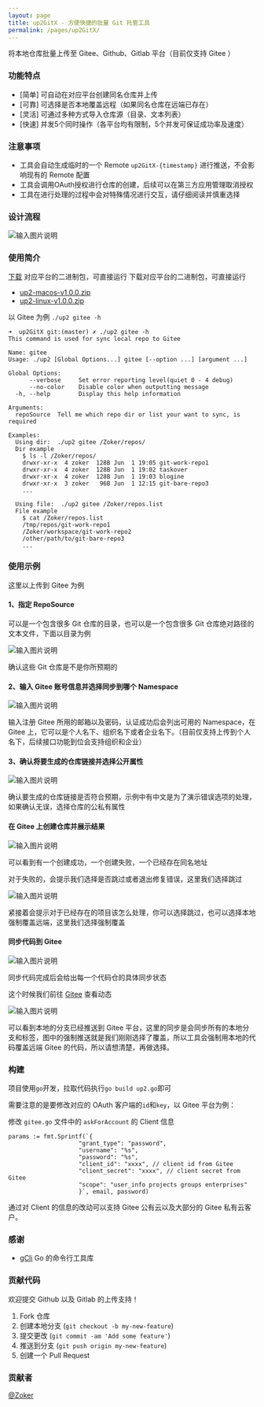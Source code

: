 ```yaml
---
layout: page
title: up2GitX - 方便快捷的批量 Git 托管工具
permalink: /pages/up2GitX/
---
```


将本地仓库批量上传至 Gitee、Github、Gitlab 平台（目前仅支持 Gitee ）

### 功能特点
- [简单] 可自动在对应平台创建同名仓库并上传
- [可靠] 可选择是否本地覆盖远程（如果同名仓库在远端已存在）
- [灵活] 可通过多种方式导入仓库源（目录、文本列表）
- [快速] 并发5个同时操作（各平台均有限制，5个并发可保证成功率及速度）

### 注意事项
- 工具会自动生成临时的一个 Remote `up2GitX-{timestamp}` 进行推送，不会影响现有的 Remote 配置
- 工具会调用OAuth授权进行仓库的创建，后续可以在第三方应用管理取消授权
- 工具在进行处理的过程中会对特殊情况进行交互，请仔细阅读并慎重选择

### 设计流程
![输入图片说明](https://blogine-1251619080.cos.ap-guangzhou.myqcloud.com/uploads/images/2020/0615/145752_78d15654.png "在这里输入图片标题")

### 使用简介

[下载](https://gitee.com/kesin/up2GitX/releases) 对应平台的二进制包，可直接运行
下载对应平台的二进制包，可直接运行
- [up2-macos-v1.0.0.zip](https://gitee.com/kesin/up2GitX/attach_files/414117/download)
- [up2-linux-v1.0.0.zip](https://gitee.com/kesin/up2GitX/attach_files/414127/download)

以 Gitee 为例 `./up2 gitee -h`

```shell
➜  up2GitX git:(master) ✗ ./up2 gitee -h
This command is used for sync local repo to Gitee

Name: gitee
Usage: ./up2 [Global Options...] gitee [--option ...] [argument ...]

Global Options:
      --verbose     Set error reporting level(quiet 0 - 4 debug)
      --no-color    Disable color when outputting message
  -h, --help        Display this help information

Arguments:
  repoSource  Tell me which repo dir or list your want to sync, is required

Examples:
  Using dir:  ./up2 gitee /Zoker/repos/
  Dir example
	$ ls -l /Zoker/repos/
	drwxr-xr-x  4 zoker  128B Jun  1 19:05 git-work-repo1
	drwxr-xr-x  4 zoker  128B Jun  1 19:02 taskover
	drwxr-xr-x  4 zoker  128B Jun  1 19:03 blogine
	drwxr-xr-x  3 zoker   96B Jun  1 12:15 git-bare-repo3
	...

  Using file:  ./up2 gitee /Zoker/repos.list
  File example
	$ cat /Zoker/repos.list
	/tmp/repos/git-work-repo1
	/Zoker/workspace/git-work-repo2
	/other/path/to/git-bare-repo3
	...
```

### 使用示例

这里以上传到 Gitee 为例

#### 1、指定 RepoSource

可以是一个包含很多 Git 仓库的目录，也可以是一个包含很多 Git 仓库绝对路径的文本文件，下面以目录为例

![输入图片说明](https://blogine-1251619080.cos.ap-guangzhou.myqcloud.com/uploads/images/2020/0611/123414_9ef3d264.png "在这里输入图片标题")

确认这些 Git 仓库是不是你所预期的

#### 2、输入 Gitee 账号信息并选择同步到哪个 Namespace

![输入图片说明](https://blogine-1251619080.cos.ap-guangzhou.myqcloud.com/uploads/images/2020/0613/103531_4d23998d.png "在这里输入图片标题")

输入注册 Gitee 所用的邮箱以及密码，认证成功后会列出可用的 Namespace，在 Gitee 上，它可以是个人名下、组织名下或者企业名下。（目前仅支持上传到个人名下，后续接口功能到位会支持组织和企业）

#### 3、确认将要生成的仓库链接并选择公开属性

![输入图片说明](https://blogine-1251619080.cos.ap-guangzhou.myqcloud.com/uploads/images/2020/0613/105721_09a3a0a5.png "在这里输入图片标题")

确认要生成的仓库链接是否符合预期，示例中有中文是为了演示错误选项的处理，如果确认无误，选择仓库的公私有属性

#### 在 Gitee 上创建仓库并展示结果

![输入图片说明](https://blogine-1251619080.cos.ap-guangzhou.myqcloud.com/uploads/images/2020/0613/104353_d30a6b09.png "在这里输入图片标题")

可以看到有一个创建成功，一个创建失败，一个已经存在同名地址

对于失败的，会提示我们选择是否跳过或者退出修复错误，这里我们选择跳过

![输入图片说明](https://blogine-1251619080.cos.ap-guangzhou.myqcloud.com/uploads/images/2020/0613/104510_fe392190.png "在这里输入图片标题")

紧接着会提示对于已经存在的项目该怎么处理，你可以选择跳过，也可以选择本地强制覆盖远端，这里我们选择强制覆盖

#### 同步代码到 Gitee

![输入图片说明](https://blogine-1251619080.cos.ap-guangzhou.myqcloud.com/uploads/images/2020/0613/104643_89f98963.png "在这里输入图片标题")

同步代码完成后会给出每一个代码仓的具体同步状态

这个时候我们前往 [Gitee](https://gitee.com) 查看动态

![输入图片说明](https://blogine-1251619080.cos.ap-guangzhou.myqcloud.com/uploads/images/2020/0613/104842_425da313.png "在这里输入图片标题")

可以看到本地的分支已经推送到 Gitee 平台，这里的同步是会同步所有的本地分支和标签，图中的强制推送就是我们刚刚选择了覆盖，所以工具会强制用本地的代码覆盖远端 Gitee 的代码，所以请想清楚，再做选择。

### 构建

项目使用`go`开发，拉取代码执行`go build up2.go`即可

需要注意的是要修改对应的 OAuth 客户端的`id`和`key`，以 Gitee 平台为例：

修改 `gitee.go` 文件中的 `askForAccount` 的 Client 信息

```
params := fmt.Sprintf(`{
					"grant_type": "password",
					"username": "%s",
					"password": "%s",
					"client_id": "xxxx", // client id from Gitee
					"client_secret": "xxxx", // client secret from Gitee
					"scope": "user_info projects groups enterprises"
					}`, email, password)
```

通过对 Client 的信息的改动可以支持 Gitee 公有云以及大部分的 Gitee 私有云客户。

### 感谢

- [gCli](https://gitee.com/inhere/gcli) Go 的命令行工具库

### 贡献代码

欢迎提交 Github 以及 Gitlab 的上传支持！

1. Fork 仓库
2. 创建本地分支 (`git checkout -b my-new-feature`)
3. 提交更改 (`git commit -am 'Add some feature'`)
4. 推送到分支 (`git push origin my-new-feature`)
5. 创建一个 Pull Request

### 贡献者

[@Zoker](https://zoker.io)